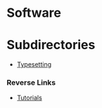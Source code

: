 # Software


# Subdirectories
- [Typesetting](./Typesetting/Typesetting.md)

### Reverse Links
- [Tutorials](../Tutorials.md)